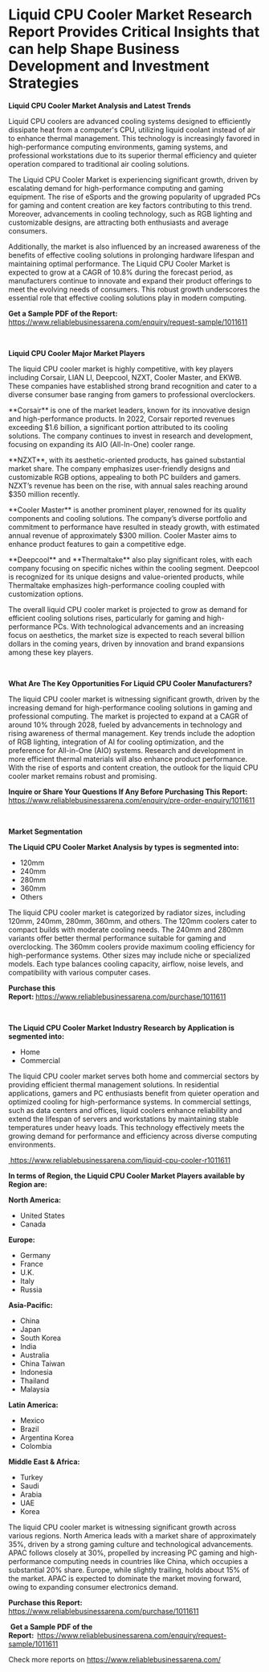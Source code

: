 <p><h1>Liquid CPU Cooler Market Research Report Provides Critical Insights that can help Shape Business Development and Investment Strategies</h1></p><p><strong>Liquid CPU Cooler Market Analysis and Latest Trends</strong></p>
<p><p>Liquid CPU coolers are advanced cooling systems designed to efficiently dissipate heat from a computer's CPU, utilizing liquid coolant instead of air to enhance thermal management. This technology is increasingly favored in high-performance computing environments, gaming systems, and professional workstations due to its superior thermal efficiency and quieter operation compared to traditional air cooling solutions.</p><p>The Liquid CPU Cooler Market is experiencing significant growth, driven by escalating demand for high-performance computing and gaming equipment. The rise of eSports and the growing popularity of upgraded PCs for gaming and content creation are key factors contributing to this trend. Moreover, advancements in cooling technology, such as RGB lighting and customizable designs, are attracting both enthusiasts and average consumers. </p><p>Additionally, the market is also influenced by an increased awareness of the benefits of effective cooling solutions in prolonging hardware lifespan and maintaining optimal performance. The Liquid CPU Cooler Market is expected to grow at a CAGR of 10.8% during the forecast period, as manufacturers continue to innovate and expand their product offerings to meet the evolving needs of consumers. This robust growth underscores the essential role that effective cooling solutions play in modern computing.</p></p>
<p><strong>Get a Sample PDF of the Report:&nbsp;</strong> <a href="https://www.reliablebusinessarena.com/enquiry/request-sample/1011611?utm_campaign=1420&utm_medium=2&utm_source=Github&utm_content=ia&utm_term=08022025&utm_id=liquid-cpu-cooler">https://www.reliablebusinessarena.com/enquiry/request-sample/1011611</a></p>
<p>&nbsp;</p>
<p><strong>Liquid CPU Cooler Major Market Players</strong></p>
<p><p>The liquid CPU cooler market is highly competitive, with key players including Corsair, LIAN LI, Deepcool, NZXT, Cooler Master, and EKWB. These companies have established strong brand recognition and cater to a diverse consumer base ranging from gamers to professional overclockers.</p><p>**Corsair** is one of the market leaders, known for its innovative design and high-performance products. In 2022, Corsair reported revenues exceeding $1.6 billion, a significant portion attributed to its cooling solutions. The company continues to invest in research and development, focusing on expanding its AIO (All-In-One) cooler range.</p><p>**NZXT**, with its aesthetic-oriented products, has gained substantial market share. The company emphasizes user-friendly designs and customizable RGB options, appealing to both PC builders and gamers. NZXT’s revenue has been on the rise, with annual sales reaching around $350 million recently.</p><p>**Cooler Master** is another prominent player, renowned for its quality components and cooling solutions. The company’s diverse portfolio and commitment to performance have resulted in steady growth, with estimated annual revenue of approximately $300 million. Cooler Master aims to enhance product features to gain a competitive edge.</p><p>**Deepcool** and **Thermaltake** also play significant roles, with each company focusing on specific niches within the cooling segment. Deepcool is recognized for its unique designs and value-oriented products, while Thermaltake emphasizes high-performance cooling coupled with customization options.</p><p>The overall liquid CPU cooler market is projected to grow as demand for efficient cooling solutions rises, particularly for gaming and high-performance PCs. With technological advancements and an increasing focus on aesthetics, the market size is expected to reach several billion dollars in the coming years, driven by innovation and brand expansions among these key players.</p></p>
<p>&nbsp;</p>
<p><strong>What Are The Key Opportunities For Liquid CPU Cooler Manufacturers?</strong></p>
<p><p>The liquid CPU cooler market is witnessing significant growth, driven by the increasing demand for high-performance cooling solutions in gaming and professional computing. The market is projected to expand at a CAGR of around 10% through 2028, fueled by advancements in technology and rising awareness of thermal management. Key trends include the adoption of RGB lighting, integration of AI for cooling optimization, and the preference for All-in-One (AIO) systems. Research and development in more efficient thermal materials will also enhance product performance. With the rise of esports and content creation, the outlook for the liquid CPU cooler market remains robust and promising.</p></p>
<p><strong>Inquire or Share Your Questions If Any Before Purchasing This Report:</strong> <a href="https://www.reliablebusinessarena.com/enquiry/pre-order-enquiry/1011611?utm_campaign=1420&utm_medium=2&utm_source=Github&utm_content=ia&utm_term=08022025&utm_id=liquid-cpu-cooler">https://www.reliablebusinessarena.com/enquiry/pre-order-enquiry/1011611</a></p>
<p>&nbsp;</p>
<p><strong>Market Segmentation</strong></p>
<p><strong>The Liquid CPU Cooler Market Analysis by types is segmented into:</strong></p>
<p><ul><li>120mm</li><li>240mm</li><li>280mm</li><li>360mm</li><li>Others</li></ul></p>
<p><p>The liquid CPU cooler market is categorized by radiator sizes, including 120mm, 240mm, 280mm, 360mm, and others. The 120mm coolers cater to compact builds with moderate cooling needs. The 240mm and 280mm variants offer better thermal performance suitable for gaming and overclocking. The 360mm coolers provide maximum cooling efficiency for high-performance systems. Other sizes may include niche or specialized models. Each type balances cooling capacity, airflow, noise levels, and compatibility with various computer cases.</p></p>
<p><strong>Purchase this Report:&nbsp;</strong><a href="https://www.reliablebusinessarena.com/purchase/1011611?utm_campaign=1420&utm_medium=2&utm_source=Github&utm_content=ia&utm_term=08022025&utm_id=liquid-cpu-cooler">https://www.reliablebusinessarena.com/purchase/1011611</a></p>
<p>&nbsp;</p>
<p><strong>The Liquid CPU Cooler Market Industry Research by Application is segmented into:</strong></p>
<p><ul><li>Home</li><li>Commercial</li></ul></p>
<p><p>The liquid CPU cooler market serves both home and commercial sectors by providing efficient thermal management solutions. In residential applications, gamers and PC enthusiasts benefit from quieter operation and optimized cooling for high-performance systems. In commercial settings, such as data centers and offices, liquid coolers enhance reliability and extend the lifespan of servers and workstations by maintaining stable temperatures under heavy loads. This technology effectively meets the growing demand for performance and efficiency across diverse computing environments.</p></p>
<p><a href="https://www.reliablebusinessarena.com/liquid-cpu-cooler-r1011611?utm_campaign=1420&utm_medium=2&utm_source=Github&utm_content=ia&utm_term=08022025&utm_id=liquid-cpu-cooler">&nbsp;https://www.reliablebusinessarena.com/liquid-cpu-cooler-r1011611</a></p>
<p><strong>In terms of Region, the Liquid CPU Cooler Market Players available by Region are:</strong></p>
<p>
    <p> <strong> North America: </strong>
        <ul>
            <li>United States</li>
            <li>Canada</li>
        </ul>
        </p> 
    <p> <strong> Europe: </strong>
        <ul>
            <li>Germany</li>
            <li>France</li>
            <li>U.K.</li>
            <li>Italy</li>
            <li>Russia</li>
        </ul>
        </p> 
    <p> <strong> Asia-Pacific: </strong>
        <ul>
            <li>China</li>
            <li>Japan</li>
            <li>South Korea</li>
            <li>India</li>
            <li>Australia</li>
            <li>China Taiwan</li>
            <li>Indonesia</li>
            <li>Thailand</li>
            <li>Malaysia</li>
        </ul>
        </p> 
    <p> <strong> Latin America: </strong>
        <ul>
            <li>Mexico</li>
            <li>Brazil</li>
            <li>Argentina Korea</li>
            <li>Colombia</li>
        </ul>
        </p> 
    <p> <strong> Middle East & Africa: </strong>
        <ul>
            <li>Turkey</li>
            <li>Saudi</li>
            <li>Arabia</li>
            <li>UAE</li>
            <li>Korea</li>
        </ul>
    </p>
    </p>
<p><p>The liquid CPU cooler market is witnessing significant growth across various regions. North America leads with a market share of approximately 35%, driven by a strong gaming culture and technological advancements. APAC follows closely at 30%, propelled by increasing PC gaming and high-performance computing needs in countries like China, which occupies a substantial 20% share. Europe, while slightly trailing, holds about 15% of the market. APAC is expected to dominate the market moving forward, owing to expanding consumer electronics demand.</p></p>
<p><strong>Purchase this Report: </strong><a href="https://www.reliablebusinessarena.com/purchase/1011611?utm_campaign=1420&utm_medium=2&utm_source=Github&utm_content=ia&utm_term=08022025&utm_id=liquid-cpu-cooler">https://www.reliablebusinessarena.com/purchase/1011611</a></p>
<p>&nbsp;<strong>Get a Sample PDF of the Report:&nbsp;&nbsp;</strong><a href="https://www.reliablebusinessarena.com/enquiry/request-sample/1011611?utm_campaign=1420&utm_medium=2&utm_source=Github&utm_content=ia&utm_term=08022025&utm_id=liquid-cpu-cooler">https://www.reliablebusinessarena.com/enquiry/request-sample/1011611</a></p>
<p><strong></strong></p>
<p>Check more reports on <a href="https://www.reliablebusinessarena.com/?utm_campaign=1420&utm_medium=2&utm_source=Github&utm_content=ia&utm_term=08022025&utm_id=liquid-cpu-cooler">https://www.reliablebusinessarena.com/</a></p>